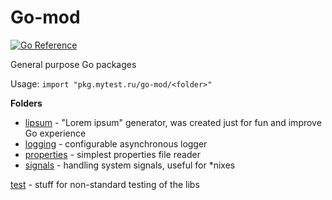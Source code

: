 # Go-mod

[![Go Reference](https://pkg.go.dev/badge/pkg.mytest.ru/go-mod.svg)](https://pkg.go.dev/pkg.mytest.ru/go-mod)  

General purpose Go packages

Usage: `import "pkg.mytest.ru/go-mod/<folder>"`  

**Folders**
- [lipsum](lipsum) - "Lorem ipsum" generator, was created just for fun and improve Go experience
- [logging](logging) - configurable asynchronous logger
- [properties](properties) - simplest properties file reader
- [signals](signals) - handling system signals, useful for *nixes

[test](test) - stuff for non-standard testing of the libs
